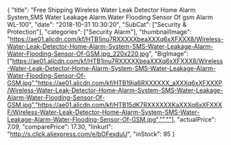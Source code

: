 {
	"title": "Free Shipping Wireless Water Leak Detector Home Alarm System,SMS Water Leakage Alarm.Water Flooding Sensor Of gsm Alarm WL-100",
	"date": "2018-10-31 10:30:20",
	"SubCat": ["Security & Protection"],
	"categories": ["Security Alarm"],
	"thumbnailImage": "https://ae01.alicdn.com/kf/HTB1inu7RXXXXXbeaXXXq6xXFXXX8/Wireless-Water-Leak-Detector-Home-Alarm-System-SMS-Water-Leakage-Alarm-Water-Flooding-Sensor-Of-GSM.jpg_220x220.jpg",
	"BigImage": ["https://ae01.alicdn.com/kf/HTB1inu7RXXXXXbeaXXXq6xXFXXX8/Wireless-Water-Leak-Detector-Home-Alarm-System-SMS-Water-Leakage-Alarm-Water-Flooding-Sensor-Of-GSM.jpg","https://ae01.alicdn.com/kf/HTB19ja6RXXXXXX_aXXXq6xXFXXXP/Wireless-Water-Leak-Detector-Home-Alarm-System-SMS-Water-Leakage-Alarm-Water-Flooding-Sensor-Of-GSM.jpg","https://ae01.alicdn.com/kf/HTB15dK7RXXXXXXKaXXXq6xXFXXXF/Wireless-Water-Leak-Detector-Home-Alarm-System-SMS-Water-Leakage-Alarm-Water-Flooding-Sensor-Of-GSM.jpg","",""],
	"actualPrice": 7.09,
	"comparePrice": 17.30,
	"linkurl": "http://s.click.aliexpress.com/e/bOFexduU",
	"inStock": 95
}
